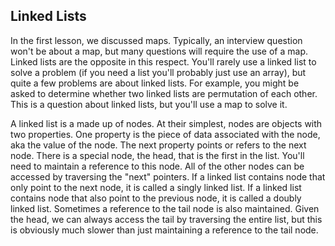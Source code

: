 ## Linked Lists

In the first lesson, we discussed maps. Typically, an interview question won't be about a map, but many questions will require the use of a map. Linked lists are the opposite in this respect. You'll rarely use a linked list to solve a problem (if you need a list you'll probably just use an array), but quite a few problems are about linked lists. For example, you might be asked to determine whether two linked lists are permutation of each other. This is a question about linked lists, but you'll use a map to solve it.

A linked list is a made up of nodes. At their simplest, nodes are objects with two properties. One property is the piece of data associated with the node, aka the value of the node. The next property points or refers to the next node. There is a special node, the head, that is the first in the list. You'll need to maintain a reference to this node. All of the other nodes can be accessed by traversing the "next" pointers. If a linked list contains node that only point to the next node, it is called a singly linked list. If a linked list contains node that also point to the previous node, it is called a doubly linked list. Sometimes a reference to the tail node is also maintained. Given the head, we can always access the tail by traversing the entire list, but this is obviously much slower than just maintaining a reference to the tail node.
